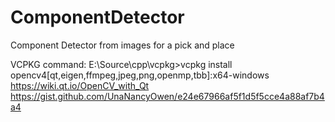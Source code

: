 # ComponentDetector
 Component Detector from images for a pick and place

 VCPKG command: E:\Source\cpp\vcpkg>vcpkg install opencv4[qt,eigen,ffmpeg,jpeg,png,openmp,tbb]:x64-windows 
 https://wiki.qt.io/OpenCV_with_Qt
 https://gist.github.com/UnaNancyOwen/e24e67966af5f1d5f5cce4a88af7b4a4